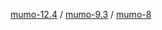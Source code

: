 
[mumo-12.4](itms-services://?action=download-manifest&url=https://ayn2110.github.io/MuMoApp/manifest.plist)
/
[mumo-9.3](itms-services://?action=download-manifest&url=https://ayn2110.github.io/MuMoApp/manifest_old_version.plist)
/
[mumo-8](itms-services://?action=download-manifest&url=https://ayn2110.github.io/MuMoApp/manifest8.plist)



